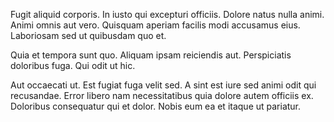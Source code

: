 Fugit aliquid corporis. In iusto qui excepturi officiis. Dolore natus nulla animi. Animi omnis aut vero. Quisquam aperiam facilis modi accusamus eius. Laboriosam sed ut quibusdam quo et.
 Quia et tempora sunt quo. Aliquam ipsam reiciendis aut. Perspiciatis doloribus fuga. Qui odit ut hic.
 Aut occaecati ut. Est fugiat fuga velit sed. A sint est iure sed animi odit qui recusandae. Error libero nam necessitatibus quia dolore autem officiis ex. Doloribus consequatur qui et dolor. Nobis eum ea et itaque ut pariatur.